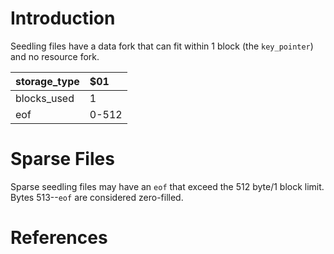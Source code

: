 # Introduction #

Seedling files have a data fork that can fit within 1 block (the `key_pointer`) and no resource fork.

| storage\_type | $01 |
|:--------------|:----|
| blocks\_used | 1 |
| eof | 0-512|



# Sparse Files #

Sparse seedling files may have an `eof` that exceed the 512 byte/1 block limit.  Bytes 513--`eof` are considered zero-filled.

# References #
